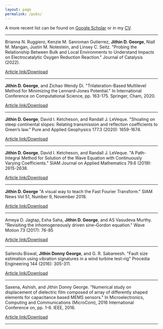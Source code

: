 ```yaml
---
layout: page
permalink: /pubs/
---
```


A more recent list can be found on [Google Scholar](https://scholar.google.com/citations?user=-Go8DD4AAAAJ&hl=en) or in my [CV](pdfs/CV_Jithin_Nov2022.pdf).

---

Brianna N. Ruggiero, Kenzie M. Sanroman Gutierrez, **Jithin D. George**, Niall M. Mangan, Justin M. Notestein, and Linsey C. Seitz.
"Probing the Relationship Between Bulk and Local Environments to Understand Impacts on Electrocatalytic Oxygen Reduction
Reaction." Journal of Catalysis (2022).

[Article link/Download](https://www.sciencedirect.com/science/article/pii/S0021951722003591?via%3Dihub)

---

**Jithin D. George**, and Zichao Wendy Di. "Trilateration-Based Multilevel Method for Minimizing the Lennard-Jones Potential." In
International Conference on Computational Science, pp. 163-175. Springer, Cham, 2020. 

[Article link/Download](https://link.springer.com/chapter/10.1007/978-3-030-50426-7_13)

---

**Jithin D. George**, David I. Ketcheson, and Randall J. LeVeque. "Shoaling on steep continental slopes: Relating transmission and
reflection coefficients to Green’s law." Pure and Applied Geophysics 177.3 (2020): 1659-1674.
 
 [Article link/Download](https://arxiv.org/abs/1901.04148)
 
---

**Jithin D. George**, David I. Ketcheson, and Randall J. LeVeque. "A Path-Integral Method for Solution of the Wave Equation with
Continuously Varying Coefficients." SIAM Journal on Applied Mathematics 79.6 (2019): 2615-2638.

[Article link/Download](https://arxiv.org/abs/1901.04158)

---

**Jithin D. George** "A visual way to teach the Fast Fourier Transform."  SIAM News Vol 51, Number 9, November 2018.

[Article link/Download](pdfs/SINEWS_FFT.pdf)

---

Ameya D. Jagtap, Esha Saha, **Jithin D. George**, and AS Vasudeva Murthy. "Revisiting the inhomogeneously driven sine–Gordon
equation." Wave Motion 73 (2017): 76-85 

[Article link/Download](http://www.sciencedirect.com/science/article/pii/S0165212517300689)

---

Sailendu Biswal, **Jithin Donny George**, and G. R. Sabareesh. "Fault size estimation using vibration signatures in a wind turbine test-rig" Procedia Engineering 144 (2016): 305-311.
 
[Article link/Download](http://www.sciencedirect.com/science/article/pii/S187770581630354X) 

---

Saxena, Ashish, and Jithin Donny George. "Numerical study on displacement of dielectric film composed of array of differently shaped elements for capacitance based MEMS sensors." In Microelectronics, Computing and Communications (MicroCom), 2016 International Conference on, pp. 1-6. IEEE, 2016.

[Article link/Download](http://ieeexplore.ieee.org/document/7522489/)

---
